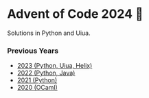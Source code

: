 # Advent of Code 2024 🎄

Solutions in Python and Uiua.

### Previous Years

* [2023 (Python, Uiua, Helix)](https://github.com/tommyip/aoc2023)
* [2022 (Python, Java)](https://github.com/tommyip/aoc2022)
* [2021 (Python)](https://github.com/tommyip/aoc2021)
* [2020 (OCaml)](https://github.com/tommyip/aoc2020)
